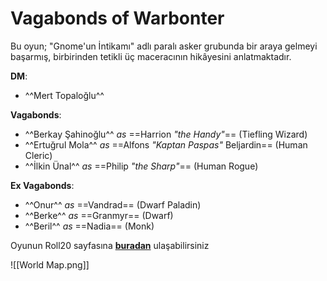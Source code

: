 # Vagabonds of Warbonter

Bu oyun; "Gnome'un İntikamı" adlı paralı asker grubunda bir araya gelmeyi başarmış, birbirinden tetikli üç maceracının hikâyesini anlatmaktadır.

**DM**:

- ^^Mert Topaloğlu^^

**Vagabonds**:

- ^^Berkay Şahinoğlu^^ _as_ ==Harrion *"the Handy"*== (Tiefling Wizard)
- ^^Ertuğrul Mola^^ _as_ ==Alfons *"Kaptan Paspas"* Beljardin== (Human Cleric)
- ^^İlkin Ünal^^ _as_ ==Philip *"the Sharp"*== (Human Rogue)

**Ex Vagabonds**:

- ^^Onur^^ _as_ ==Vandrad== (Dwarf Paladin)
- ^^Berke^^ _as_ ==Granmyr== (Dwarf)
- ^^Beril^^ _as_ ==Nadia== (Monk)

Oyunun Roll20 sayfasına **[buradan](https://app.roll20.net/campaigns/details/5930132/a-d-and-d-game)** ulaşabilirsiniz

![[World Map.png]]